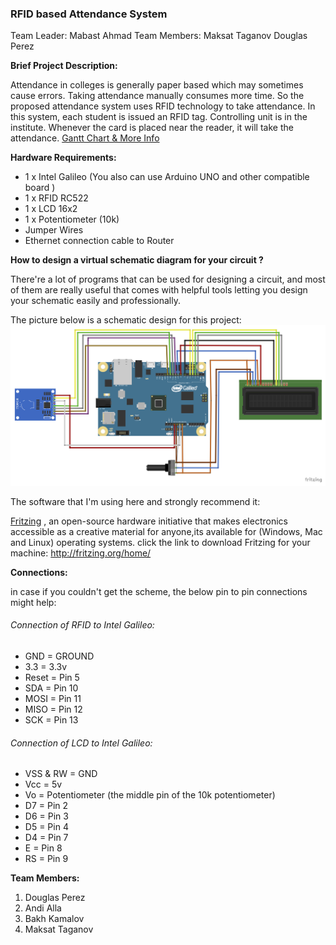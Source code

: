 ### RFID based Attendance System

Team Leader: Mabast Ahmad
Team Members: 	Maksat Taganov
				Douglas Perez


**Brief Project Description:**

Attendance in colleges is generally paper based which may sometimes cause errors.
Taking attendance manually consumes more time. So the proposed attendance system uses RFID technology to take attendance.
In this system, each student is issued an RFID tag.
Controlling unit is in the institute. Whenever the card is placed near the reader, it will take the attendance.
[Gantt Chart & More Info](https://drive.google.com/drive/folders/0B20Hf5-CgbtrcGlmRGsyZ2RJZ1E)

**Hardware Requirements:**

* 1 x Intel Galileo (You also can use Arduino UNO and other compatible board )
* 1 x RFID RC522
* 1 x LCD 16x2
* 1 x Potentiometer (10k)
* Jumper Wires
* Ethernet connection cable to Router


**How to design a virtual schematic diagram for your circuit ?**

There're a lot of programs that can be used for designing a circuit, and most of them are really useful that comes with helpful tools letting you design your schematic easily and professionally.

The picture below is a schematic design for this project:
![Project Scheme](https://github.com/Mabast1/RFID.AS/blob/master/RFID%20SCHEME_bb.png)

The software that I'm using here and strongly recommend it:

[Fritzing](http://fritzing.org/home/) , an open-source hardware initiative that makes electronics accessible as a creative material for anyone,its available for (Windows, Mac and Linux) operating systems.
click the link to download Fritzing for your machine: http://fritzing.org/home/

**Connections:**

   in case if you couldn't get the scheme, the below pin to pin connections might help:   

###### Connection of *RFID* to *Intel Galileo*:
   * GND = GROUND
   * 3.3 = 3.3v
   * Reset = Pin 5
   * SDA = Pin 10
   * MOSI = Pin 11
   * MISO = Pin 12
   * SCK = Pin 13

###### Connection of *LCD* to *Intel Galileo*:
   * VSS & RW = GND
   * Vcc = 5v
   * Vo = Potentiometer (the middle pin of the 10k potentiometer)
   * D7 = Pin 2
   * D6 = Pin 3
   * D5 = Pin 4
   * D4 = Pin 7
   * E = Pin 8
   * RS = Pin 9

**Team Members:**

1. Douglas Perez
2. Andi Alla
3. Bakh Kamalov
4. Maksat Taganov
